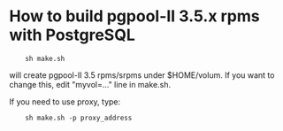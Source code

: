 How to build pgpool-II 3.5.x rpms with PostgreSQL
==================

```
	sh make.sh
```
will create pgpool-II 3.5 rpms/srpms under $HOME/volum.
If you want to change this, edit "myvol=..." line in make.sh.

If you need to use proxy, type:

```
	sh make.sh -p proxy_address
```
